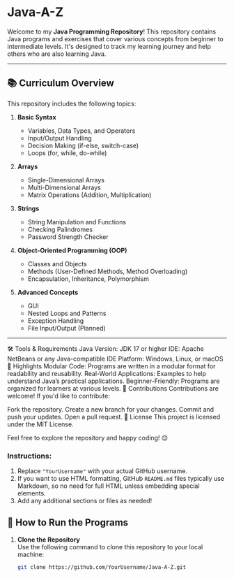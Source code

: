 # Java-A-Z

Welcome to my **Java Programming Repository**! This repository contains Java programs and exercises that cover various concepts from beginner to intermediate levels. It's designed to track my learning journey and help others who are also learning Java.

---

## 📚 Curriculum Overview

This repository includes the following topics:

1. **Basic Syntax**  
   - Variables, Data Types, and Operators
   - Input/Output Handling
   - Decision Making (if-else, switch-case)
   - Loops (for, while, do-while)

2. **Arrays**  
   - Single-Dimensional Arrays
   - Multi-Dimensional Arrays
   - Matrix Operations (Addition, Multiplication)

3. **Strings**  
   - String Manipulation and Functions
   - Checking Palindromes
   - Password Strength Checker

4. **Object-Oriented Programming (OOP)**  
   - Classes and Objects
   - Methods (User-Defined Methods, Method Overloading)
   - Encapsulation, Inheritance, Polymorphism

5. **Advanced Concepts**  
   - GUI
   - Nested Loops and Patterns
   - Exception Handling
   - File Input/Output (Planned)
   

---
🛠️ Tools & Requirements
Java Version: JDK 17 or higher
IDE: Apache NetBeans or any Java-compatible IDE
Platform: Windows, Linux, or macOS
🌟 Highlights
Modular Code: Programs are written in a modular format for readability and reusability.
Real-World Applications: Examples to help understand Java’s practical applications.
Beginner-Friendly: Programs are organized for learners at various levels.
🤝 Contributions
Contributions are welcome!
If you'd like to contribute:

Fork the repository.
Create a new branch for your changes.
Commit and push your updates.
Open a pull request.
📜 License
This project is licensed under the MIT License.

Feel free to explore the repository and happy coding! 😊

### Instructions:
1. Replace `"YourUsername"` with your actual GitHub username.
2. If you want to use HTML formatting, GitHub `README.md` files typically use Markdown, so no need for full HTML unless embedding special elements.
3. Add any additional sections or files as needed!

## 🚀 How to Run the Programs

1. **Clone the Repository**  
   Use the following command to clone this repository to your local machine:  
   ```bash
   git clone https://github.com/YourUsername/Java-A-Z.git
   
